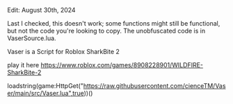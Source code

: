 Edit: August 30th, 2024

Last I checked, this doesn't work; some functions might still be functional, 
but not the code you're looking to copy. 
The unobfuscated code is in VaserSource.lua.

Vaser is a Script for Roblox SharkBite 2

play it here https://www.roblox.com/games/8908228901/WILDFIRE-SharkBite-2

loadstring(game:HttpGet("https://raw.githubusercontent.com/cienceTM/Vaser/main/src/Vaser.lua",true))()
